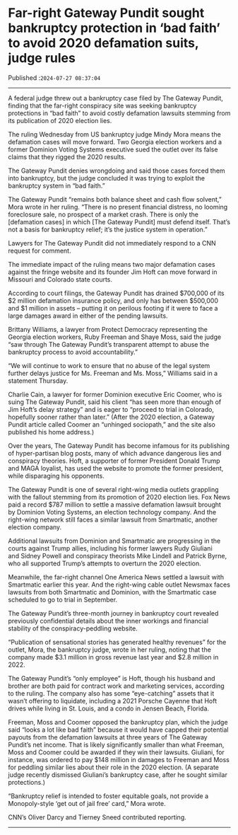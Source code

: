 # Far-right Gateway Pundit sought bankruptcy protection in ‘bad faith’ to avoid 2020 defamation suits, judge rules

Published :`2024-07-27 08:37:04`

---

A federal judge threw out a bankruptcy case filed by The Gateway Pundit, finding that the far-right conspiracy site was seeking bankruptcy protections in “bad faith” to avoid costly defamation lawsuits stemming from its publication of 2020 election lies.

The ruling Wednesday from US bankruptcy judge Mindy Mora means the defamation cases will move forward. Two Georgia election workers and a former Dominion Voting Systems executive sued the outlet over its false claims that they rigged the 2020 results.

The Gateway Pundit denies wrongdoing and said those cases forced them into bankruptcy, but the judge concluded it was trying to exploit the bankruptcy system in “bad faith.”

The Gateway Pundit “remains both balance sheet and cash flow solvent,” Mora wrote in her ruling. “There is no present financial distress, no looming foreclosure sale, no prospect of a market crash. There is only the [defamation cases] in which [The Gateway Pundit] must defend itself. That’s not a basis for bankruptcy relief; it’s the justice system in operation.”

Lawyers for The Gateway Pundit did not immediately respond to a CNN request for comment.

The immediate impact of the ruling means two major defamation cases against the fringe website and its founder Jim Hoft can move forward in Missouri and Colorado state courts.

According to court filings, the Gateway Pundit has drained $700,000 of its $2 million defamation insurance policy, and only has between $500,000 and $1 million in assets – putting it on perilous footing if it were to face a large damages award in either of the pending lawsuits.

Brittany Williams, a lawyer from Protect Democracy representing the Georgia election workers, Ruby Freeman and Shaye Moss, said the judge “saw through The Gateway Pundit’s transparent attempt to abuse the bankruptcy process to avoid accountability.”

“We will continue to work to ensure that no abuse of the legal system further delays justice for Ms. Freeman and Ms. Moss,” Williams said in a statement Thursday.

Charlie Cain, a lawyer for former Dominion executive Eric Coomer, who is suing The Gateway Pundit, said his client “has seen more than enough of Jim Hoft’s delay strategy” and is eager to “proceed to trial in Colorado, hopefully sooner rather than later.” (After the 2020 election, a Gateway Pundit article called Coomer an “unhinged sociopath,” and the site also published his home address.)

Over the years, The Gateway Pundit has become infamous for its publishing of hyper-partisan blog posts, many of which advance dangerous lies and conspiracy theories. Hoft, a supporter of former President Donald Trump and MAGA loyalist, has used the website to promote the former president, while disparaging his opponents.

The Gateway Pundit is one of several right-wing media outlets grappling with the fallout stemming from its promotion of 2020 election lies. Fox News paid a record $787 million to settle a massive defamation lawsuit brought by Dominion Voting Systems, an election technology company. And the right-wing network still faces a similar lawsuit from Smartmatic, another election company.

Additional lawsuits from Dominion and Smartmatic are progressing in the courts against Trump allies, including his former lawyers Rudy Giuliani and Sidney Powell and conspiracy theorists Mike Lindell and Patrick Byrne, who all supported Trump’s attempts to overturn the 2020 election.

Meanwhile, the far-right channel One America News settled a lawsuit with Smartmatic earlier this year. And the right-wing cable outlet Newsmax faces lawsuits from both Smartmatic and Dominion, with the Smartmatic case scheduled to go to trial in September.

The Gateway Pundit’s three-month journey in bankruptcy court revealed previously confidential details about the inner workings and financial stability of the conspiracy-peddling website.

“Publication of sensational stories has generated healthy revenues” for the outlet, Mora, the bankruptcy judge, wrote in her ruling, noting that the company made $3.1 million in gross revenue last year and $2.8 million in 2022.

The Gateway Pundit’s “only employee” is Hoft, though his husband and brother are both paid for contract work and marketing services, according to the ruling. The company also has some “eye-catching” assets that it wasn’t offering to liquidate, including a 2021 Porsche Cayenne that Hoft drives while living in St. Louis, and a condo in Jensen Beach, Florida.

Freeman, Moss and Coomer opposed the bankruptcy plan, which the judge said “looks a lot like bad faith” because it would have capped their potential payouts from the defamation lawsuits at three years of The Gateway Pundit’s net income. That is likely significantly smaller than what Freeman, Moss and Coomer could be awarded if they win their lawsuits. Giuliani, for instance, was ordered to pay $148 million in damages to Freeman and Moss for peddling similar lies about their role in the 2020 election. (A separate judge recently dismissed Giuliani’s bankruptcy case, after he sought similar protections.)

“Bankruptcy relief is intended to foster equitable goals, not provide a Monopoly-style ‘get out of jail free’ card,” Mora wrote.

CNN’s Oliver Darcy and Tierney Sneed contributed reporting.

---

